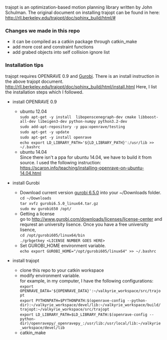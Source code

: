 trajopt is an optimization-based motion planning library written by John Schulman. The original document on installing trajopt can be found in here:
http://rll.berkeley.edu/trajopt/doc/sphinx_build/html/#

### Changes we made in this repo
* it can be compiled as a catkin package through catkin_make
* add more cost and constraint functions
* add grabed objects into self collision ignore list

### Installation tips
trajopt requires OPENRAVE 0.9 and [Gurobi](http://www.gurobi.com/). There is an install instruction in the above trajopt document. http://rll.berkeley.edu/trajopt/doc/sphinx_build/html/install.html
Here, I list the installation steps which I followed.
* install OPENRAVE 0.9
  * ubuntu 12.04<br>
    `sudo apt-get -y install  libopenscenegraph-dev cmake libboost-all-dev libeigen3-dev python-numpy python3.2-dev`<br>
    `sudo add-apt-repository -y ppa:openrave/testing`<br>
    `sudo apt-get -y update`<br>
    `sudo apt-get -y install openrave`<br>
    `echo export LD_LIBRARY_PATH='${LD_LIBRARY_PATH}':/usr/lib >> ~/.bashrc`
  * ubuntu 14.04<br>
    Since there isn't a ppa for ubuntu 14.04, we have to build it from source. I used the following instruction: https://scaron.info/teaching/installing-openrave-on-ubuntu-14.04.html

* install Gurobi<br>
  * Download current version [gurobi 6.5.0](http://user.gurobi.com/download/gurobi-optimizer) into your ~/Downloads folder.<br>
  `cd ~/Downloads`<br>
  `tar xvfz gurobi6.5.0_linux64.tar.gz`<br>
  `sudo mv gurobi650 /opt/`<br>
  * Getting a license<br>
    go to http://www.gurobi.com/downloads/licenses/license-center and requrest an university lisence. Once you have a free university lisence,<br>
    `cd /opt/gurobi605/linux64/bin`<br>
    `./grbgetkey <LICENSE NUMBER GOES HERE>`<br>
  * Set GUROBI_HOME environment variable.<br>
    `echo export GUROBI_HOME="/opt/gurobi605/linux64" >> ~/.bashrc`<br>
* install trajopt
  * clone this repo to your catkin workspace
  * modify environment variable.<br>
    for example, in my computer, I have the following configurations:<br>
    `export OPENRAVE_DATA='${OPENRAVE_DATA}':~/valkyrie_workspace/src/trajopt `<br>
    `export PYTHONPATH=$PYTHONPATH:$(openrave-config --python-dir):~/valkyrie_workspace/devel/lib:~/valkyrie_workspace/build/trajopt:~/valkyrie_workspace/src/trajopt`<br>
    `export LD_LIBRARY_PATH=$LD_LIBRARY_PATH:$(openrave-config --python-dir)/openravepy/_openravepy_:/usr/lib:/usr/local/lib:~/valkyrie_workspace/devel/lib`<br>
  * catkin_make
